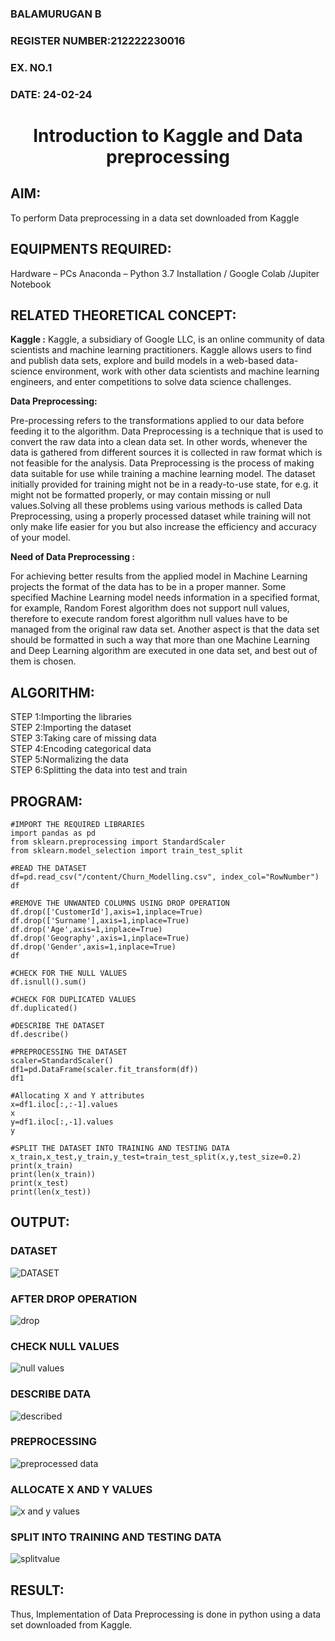 <H3>BALAMURUGAN B</H3>
<H3>REGISTER NUMBER:212222230016</H3>
<H3>EX. NO.1</H3>
<H3>DATE: 24-02-24</H3>
<H1 ALIGN =CENTER> Introduction to Kaggle and Data preprocessing</H1>

## AIM:

To perform Data preprocessing in a data set downloaded from Kaggle

## EQUIPMENTS REQUIRED:
Hardware – PCs
Anaconda – Python 3.7 Installation / Google Colab /Jupiter Notebook

## RELATED THEORETICAL CONCEPT:

**Kaggle :**
Kaggle, a subsidiary of Google LLC, is an online community of data scientists and machine learning practitioners. Kaggle allows users to find and publish data sets, explore and build models in a web-based data-science environment, work with other data scientists and machine learning engineers, and enter competitions to solve data science challenges.

**Data Preprocessing:**

Pre-processing refers to the transformations applied to our data before feeding it to the algorithm. Data Preprocessing is a technique that is used to convert the raw data into a clean data set. In other words, whenever the data is gathered from different sources it is collected in raw format which is not feasible for the analysis.
Data Preprocessing is the process of making data suitable for use while training a machine learning model. The dataset initially provided for training might not be in a ready-to-use state, for e.g. it might not be formatted properly, or may contain missing or null values.Solving all these problems using various methods is called Data Preprocessing, using a properly processed dataset while training will not only make life easier for you but also increase the efficiency and accuracy of your model.

**Need of Data Preprocessing :**

For achieving better results from the applied model in Machine Learning projects the format of the data has to be in a proper manner. Some specified Machine Learning model needs information in a specified format, for example, Random Forest algorithm does not support null values, therefore to execute random forest algorithm null values have to be managed from the original raw data set.
Another aspect is that the data set should be formatted in such a way that more than one Machine Learning and Deep Learning algorithm are executed in one data set, and best out of them is chosen.


## ALGORITHM:
STEP 1:Importing the libraries<BR>
STEP 2:Importing the dataset<BR>
STEP 3:Taking care of missing data<BR>
STEP 4:Encoding categorical data<BR>
STEP 5:Normalizing the data<BR>
STEP 6:Splitting the data into test and train<BR>

##  PROGRAM:
```
#IMPORT THE REQUIRED LIBRARIES
import pandas as pd
from sklearn.preprocessing import StandardScaler
from sklearn.model_selection import train_test_split

#READ THE DATASET
df=pd.read_csv("/content/Churn_Modelling.csv", index_col="RowNumber")
df

#REMOVE THE UNWANTED COLUMNS USING DROP OPERATION
df.drop(['CustomerId'],axis=1,inplace=True)
df.drop(['Surname'],axis=1,inplace=True)
df.drop('Age',axis=1,inplace=True)
df.drop('Geography',axis=1,inplace=True)
df.drop('Gender',axis=1,inplace=True)
df

#CHECK FOR THE NULL VALUES
df.isnull().sum()

#CHECK FOR DUPLICATED VALUES
df.duplicated()

#DESCRIBE THE DATASET
df.describe()

#PREPROCESSING THE DATASET
scaler=StandardScaler()
df1=pd.DataFrame(scaler.fit_transform(df))
df1

#Allocating X and Y attributes
x=df1.iloc[:,:-1].values
x
y=df1.iloc[:,-1].values
y

#SPLIT THE DATASET INTO TRAINING AND TESTING DATA
x_train,x_test,y_train,y_test=train_test_split(x,y,test_size=0.2)
print(x_train)
print(len(x_train))
print(x_test)
print(len(x_test))
```


## OUTPUT:

### DATASET
![DATASET](https://github.com/BALA291/Ex-1-NN/assets/120717501/081b4f21-9b40-40aa-a61d-78a36363ebcb)

### AFTER DROP OPERATION
![drop](https://github.com/BALA291/Ex-1-NN/assets/120717501/cbd01046-2f82-4cf2-9470-c4f9897aa817)

### CHECK NULL VALUES
![null values](https://github.com/BALA291/Ex-1-NN/assets/120717501/784d9de7-b071-4645-a9ed-b50226ff3f1f)

### DESCRIBE DATA
![described](https://github.com/BALA291/Ex-1-NN/assets/120717501/50361816-fa50-46bd-b81b-d27bb97445d4)

### PREPROCESSING
![preprocessed data](https://github.com/BALA291/Ex-1-NN/assets/120717501/cce4e7a2-28f5-45ce-a3db-e364b251f992)

### ALLOCATE X AND Y VALUES
![x and y values](https://github.com/BALA291/Ex-1-NN/assets/120717501/3a6e466d-dc72-4b04-9ccc-d1b12518c509)

### SPLIT INTO TRAINING AND TESTING DATA
![splitvalue](https://github.com/BALA291/Ex-1-NN/assets/120717501/3fc60cd9-cd6a-402a-9120-5c916e910299)





## RESULT:
Thus, Implementation of Data Preprocessing is done in python  using a data set downloaded from Kaggle.


